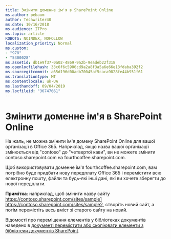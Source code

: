 ```yaml
---
title: Змінити доменне ім'я в SharePoint Online
ms.author: pebaum
author: Techwriter40
ms.date: 10/16/2018
ms.audience: ITPro
ms.topic: article
ROBOTS: NOINDEX, NOFOLLOW
localization_priority: Normal
ms.custom:
- "978"
- "5300028"
ms.assetid: db1e9f37-0a02-4869-9a2b-9eadeb22f318
ms.openlocfilehash: 33c6f6c5906cd9a2a8f3a5a6e66e13fdaba392f2
ms.sourcegitcommit: a65d196d00adb70045af5caca9828fe44b951f61
ms.translationtype: MT
ms.contentlocale: uk-UA
ms.lasthandoff: 09/04/2019
ms.locfileid: "36747661"
---
```

# <a name="change-domain-name-in-sharepoint-online"></a>Змінити доменне ім'я в SharePoint Online

На жаль, не можна змінити ім'я домену SharePoint Online для вашої організації в Office 365. Наприклад, якщо назва вашої організації змінюється від "contoso" до "четвертої кави", ви не можете змінити contoso.sharepoint.com на fourthcoffee.sharepoint.com.
  
Щоб використовувати доменне ім'я fourthcoffee.sharepoint.com, вам потрібно буде придбати нову передплату Office 365 і перемістити всю електронну пошту, файли та будь-які інші дані, які ви хочете зберегти до нової передплати.
  
 **Примітка**: наприклад, щоб змінити назву сайту https://contoso.sharepoint.com/sites/sample1 https://contoso.sharepoint.com/sites/sample2, створіть новий сайт, а потім перемістіть весь вміст зі старого сайту на новий.
  
Відомості про переміщення елементів у бібліотеках документів наведено в [документі перемістити або скопіювати елементи з бібліотеки документів SharePoint](https://go.microsoft.com/fwlink/?linkid=2025831).
  